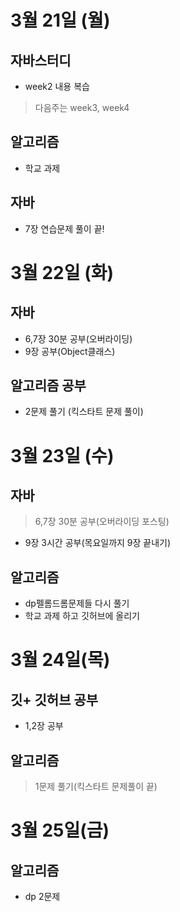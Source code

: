 # 3월 21일 (월)
## 자바스터디
- week2 내용 복습  
> 다음주는 week3, week4

## 알고리즘 
- 학교 과제 

## 자바
- 7장 연습문제 풀이 끝!  

# 3월 22일 (화)
## 자바 
- 6,7장 30분 공부(오버라이딩)
- 9장 공부(Object클래스)

## 알고리즘 공부
- 2문제 풀기 (킥스타트 문제 풀이)

# 3월 23일 (수)
## 자바 
> 6,7장 30분 공부(오버라이딩 포스팅)
- 9장 3시간 공부(목요일까지 9장 끝내기)

## 알고리즘

- dp펠롬드롬문제들 다시 풀기
- 학교 과제 하고 깃허브에 올리기

# 3월 24일(목)

## 깃+ 깃허브 공부
- 1,2장 공부
## 알고리즘
> 1문제 풀기(킥스타트 문제풀이 끝)  

# 3월 25일(금)

## 알고리즘
- dp 2문제

